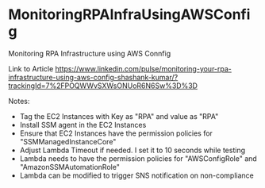 # MonitoringRPAInfraUsingAWSConfig
Monitoring RPA Infrastructure using AWS Connfig

Link to Article
https://www.linkedin.com/pulse/monitoring-your-rpa-infrastructure-using-aws-config-shashank-kumar/?trackingId=7%2FPOQWWvSXWsONUoR6N6Sw%3D%3D

Notes:

- Tag the EC2 Instances with Key as "RPA" and value as "RPA"
- Install SSM agent in the EC2 Instances
- Ensure that EC2 Instances have the permission policies for "SSMManagedInstanceCore"
- Adjust Lambda Timeout if needed. I set it to 10 seconds while testing
- Lambda needs to have the permission policies for "AWSConfigRole" and "AmazonSSMAutomationRole"
- Lambda can be modified to trigger SNS notification on non-compliance 
